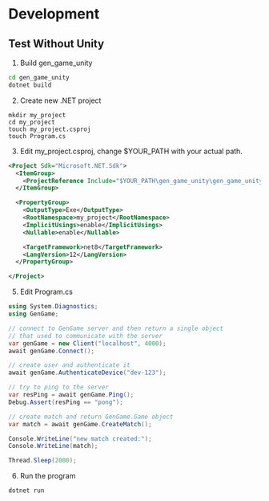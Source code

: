 # Development

## Test Without Unity

1. Build gen_game_unity

```bash
cd gen_game_unity
dotnet build
```

2. Create new .NET project

```
mkdir my_project
cd my_project
touch my_project.csproj
touch Program.cs
```

3. Edit my_project.csproj, change $YOUR_PATH with your actual path.

```xml
<Project Sdk="Microsoft.NET.Sdk">
  <ItemGroup>
    <ProjectReference Include="$YOUR_PATH\gen_game_unity\gen_game_unity.csproj" />
  </ItemGroup>

  <PropertyGroup>
    <OutputType>Exe</OutputType>
    <RootNamespace>my_project</RootNamespace>
    <ImplicitUsings>enable</ImplicitUsings>
    <Nullable>enable</Nullable>

    <TargetFramework>net8</TargetFramework>
    <LangVersion>12</LangVersion>
  </PropertyGroup>

</Project>
```

5. Edit Program.cs

```cs
using System.Diagnostics;
using GenGame;

// connect to GenGame server and then return a single object
// that used to communicate with the server
var genGame = new Client("localhost", 4000);
await genGame.Connect();

// create user and authenticate it
await genGame.AuthenticateDevice("dev-123");

// try to ping to the server
var resPing = await genGame.Ping();
Debug.Assert(resPing == "pong");

// create match and return GenGame.Game object
var match = await genGame.CreateMatch();

Console.WriteLine("new match created:");
Console.WriteLine(match);

Thread.Sleep(2000);

```

6. Run the program

```bash
dotnet run
```
